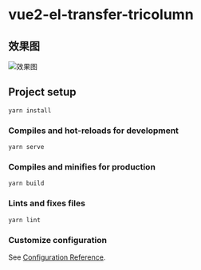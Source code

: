 # vue2-el-transfer-tricolumn

## 效果图
![效果图](https://img-blog.csdnimg.cn/eb1ff3daba6e4bbcbea07c56baf2e56f.png)

## Project setup
```
yarn install
```

### Compiles and hot-reloads for development
```
yarn serve
```

### Compiles and minifies for production
```
yarn build
```

### Lints and fixes files
```
yarn lint
```

### Customize configuration
See [Configuration Reference](https://cli.vuejs.org/config/).
